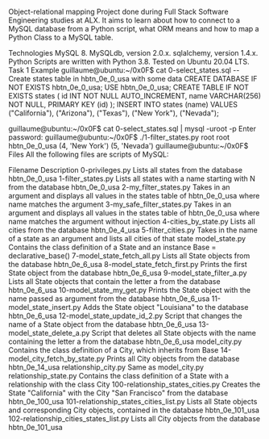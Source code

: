Object-relational mapping
Project done during Full Stack Software Engineering studies at ALX. It aims to learn about how to connect to a MySQL database from a Python script, what ORM means and how to map a Python Class to a MySQL table.

Technologies
MySQL 8.
MySQLdb, version 2.0.x.
sqlalchemy, version 1.4.x.
Python Scripts are written with Python 3.8.
Tested on Ubuntu 20.04 LTS.
Task 1 Example
guillaume@ubuntu:~/0x0F$ cat 0-select_states.sql
-- Create states table in hbtn_0e_0_usa with some data
CREATE DATABASE IF NOT EXISTS hbtn_0e_0_usa;
USE hbtn_0e_0_usa;
CREATE TABLE IF NOT EXISTS states ( 
    id INT NOT NULL AUTO_INCREMENT, 
    name VARCHAR(256) NOT NULL,
    PRIMARY KEY (id)
);
INSERT INTO states (name) VALUES ("California"), ("Arizona"), ("Texas"), ("New York"), ("Nevada");

guillaume@ubuntu:~/0x0F$ cat 0-select_states.sql | mysql -uroot -p
Enter password: 
guillaume@ubuntu:~/0x0F$ ./1-filter_states.py root root hbtn_0e_0_usa
(4, 'New York')
(5, 'Nevada')
guillaume@ubuntu:~/0x0F$ 
Files
All the following files are scripts of MySQL:

Filename	Description
0-privileges.py	Lists all states from the database hbtn_0e_0_usa
1-filter_states.py	Lists all states with a name starting with N from the database hbtn_0e_0_usa
2-my_filter_states.py	Takes in an argument and displays all values in the states table of hbtn_0e_0_usa where name matches the argument
3-my_safe_filter_states.py	Takes in an argument and displays all values in the states table of hbtn_0e_0_usa where name matches the argument without injection
4-cities_by_state.py	Lists all cities from the database hbtn_0e_4_usa
5-filter_cities.py	Takes in the name of a state as an argument and lists all cities of that state
model_state.py	Contains the class definition of a State and an instance Base = declarative_base()
7-model_state_fetch_all.py	Lists all State objects from the database hbtn_0e_6_usa
8-model_state_fetch_first.py	Prints the first State object from the database hbtn_0e_6_usa
9-model_state_filter_a.py	Lists all State objects that contain the letter a from the database hbtn_0e_6_usa
10-model_state_my_get.py	Prints the State object with the name passed as argument from the database hbtn_0e_6_usa
11-model_state_insert.py	Adds the State object "Louisiana" to the database hbtn_0e_6_usa
12-model_state_update_id_2.py	Script that changes the name of a State object from the database hbtn_0e_6_usa
13-model_state_delete_a.py	Script that deletes all State objects with the name containing the letter a from the database hbtn_0e_6_usa
model_city.py	Contains the class definition of a City, which inherits from Base
14-model_city_fetch_by_state.py	Prints all City objects from the database hbtn_0e_14_usa
relationship_city.py	Same as model_city.py
relationship_state.py	Contains the class definition of a State with a relationship with the class City
100-relationship_states_cities.py	Creates the State "California" with the City "San Francisco" from the database hbtn_0e_100_usa
101-relationship_states_cities_list.py	Lists all State objects and corresponding City objects, contained in the database hbtn_0e_101_usa
102-relationship_cities_states_list.py	Lists all City objects from the database hbtn_0e_101_usa
